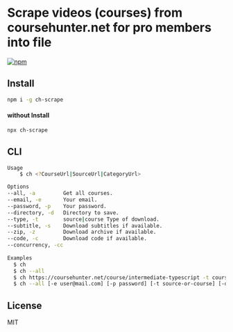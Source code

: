 # Scrape videos (courses) from coursehunter.net for pro members into file

[![npm](https://badgen.net/npm/v/ch-scrape)](https://www.npmjs.com/package/ch-scrape)

## Install
```sh
npm i -g ch-scrape
```

#### without Install
```sh
npx ch-scrape
```

## CLI
```sh
Usage
    $ ch <?CourseUrl|SourceUrl|CategoryUrl>

Options
--all, -a         Get all courses.
--email, -e       Your email. 
--password, -p    Your password.
--directory, -d   Directory to save.
--type, -t        source|course Type of download. 
--subtitle, -s    Download subtitles if available.
--zip, -z         Download archive if available.
--code, -c        Download code if available.
--concurrency, -cc
  
Examples
  $ ch
  $ ch --all
  $ ch https://coursehunter.net/course/intermediate-typescript -t course 
  $ ch --all [-e user@mail.com] [-p password] [-t source-or-course] [-d path-to-directory] [-cc concurrency-number]
```

## License
MIT
